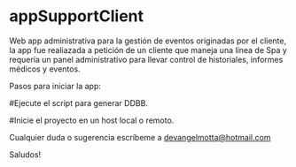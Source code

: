# appSupportClient
Web app administrativa para la gestión de eventos originadas por el cliente, la app fue realiazada a petición de un cliente que maneja una línea de Spa y requería un panel administrativo para llevar control de historiales, informes médicos y eventos. 

Pasos para iniciar la app:

#Ejecute el script para generar DDBB.

#Inicie el proyecto en un host local o remoto.

Cualquier duda o sugerencia escríbeme a devangelmotta@hotmail.com

Saludos!
